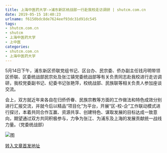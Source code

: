 ```yaml
---
title: 上海中医药大学->浦东新区统战部一行赴我校走访调研 | shutcm.com.cn
date: 2019-05-15 18:40:23
urlname: f6150bdc8de7624eef93dc31d91dc545
tags: 
- shutcm.com.cn
- shutcm
- 上海中医药大学
- 上中医
categories:
- shutcm.com.cn
- 上海中医药大学
---
```



5月14日下午，浦东新区侨联党组书记、区台办、民宗委、侨办副主任钱月明带领区侨联、区委统战部民宗处及张江镇党委统战部等有关负责同志赴我校进行走访调研，我校党委副书记、纪委书记张艳萍，校统战部、民族联等相关负责人参加座谈交流。

会上，双方就近年来各自在归侨侨眷、民族宗教等方面的工作做法和特色成效分别进行汇报交流，并就今后以精品“项目化”为平台，开展“区-校-企”工作联动模式进行探讨，本着共同合作互赢、资源共享、创建特色、谋取发展的目标达成一致意向，期望通过双方共同积极参与，力争为张江、为浦东及上海的发展贡献统一战线力量。（党委统战部）



![图](http://www.shutcm.edu.cn/_upload/article/images/e4/7c/1ace9511499885ce0973c0864178/ee428ce0-cc9b-463d-bdcc-126067f51275.jpg)

[转入文章首发地址](http://www.shutcm.edu.cn/2019/0515/c973a104373/page.htm)